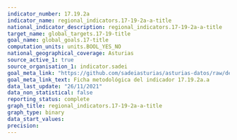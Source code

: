 ```yaml
---
indicator_number: 17.19.2a
indicator_name: regional_indicators.17-19-2a-a-title
national_indicator_description: regional_indicators.17-19-2a-a-title
target_name: global_targets.17-19-title
goal_name: global_goals.17-title
computation_units: units.BOOL_YES_NO
national_geographical_coverage: Asturias
source_active_1: true
source_organisation_1: indicator.sadei
goal_meta_link: "https://github.com/sadeiasturias/asturias-datos/raw/develop/descargas/metodologia/17.19.2a.a.pdf"
goal_meta_link_text: Ficha metodológica del indicador 17.19.2a.a
data_last_update: "26/11/2021"
data_non_statistical: false
reporting_status: complete
graph_title: regional_indicators.17-19-2a-a-title
graph_type: binary
data_start_values:  
precision:  
---
```


